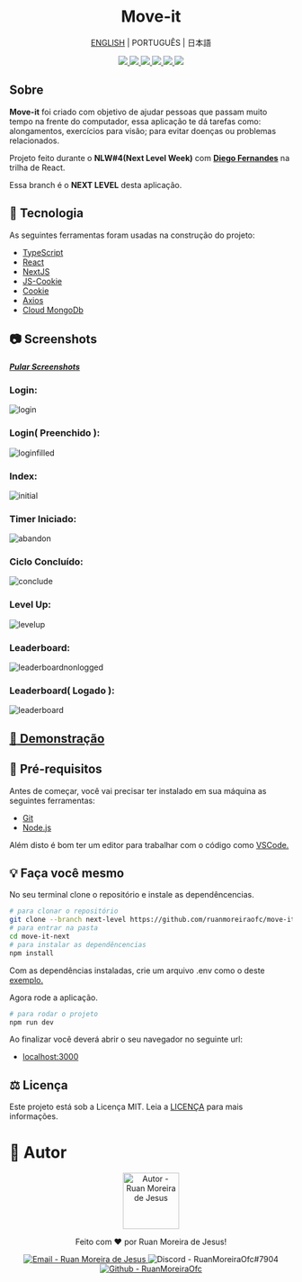 <h1 align="center">Move-it</h1>

<p align="center">
  <a href="README.md">ENGLISH</a>
  |
  <a>PORTUGUÊS</a>
  |
  <a>日本語</a>
</p>

<p align="center">
    <a href="#">
      <img src="https://img.shields.io/github/languages/count/ruanmoreiraofc/move-it-next?label=Linguagens&style=for-the-badge">
    </a>
    <a href="#">
      <img src="https://img.shields.io/github/last-commit/ruanmoreiraofc/move-it-next/next-level?label=%C3%9Altimo%20Commit&style=for-the-badge">
    </a>
    <a href="#CLONE">
        <img src="https://img.shields.io/github/repo-size/ruanmoreiraofc/move-it-next?label=%C3%9Altimo%20Git&style=for-the-badge">
    </a>
    <a href="#">
      <img src="https://img.shields.io/github/languages/code-size/ruanmoreiraofc/move-it-next?label=C%C3%B3digo&style=for-the-badge">
    </a>
    <a href="#LICENSE">
        <img src="https://img.shields.io/github/license/ruanmoreiraofc/move-it-next?label=Licen%C3%A7a&style=for-the-badge">
    </a>
    <a href="https://github.com/ruanmoreiraofc/move-it-next/issues?q=is%3Aopen">
        <img src="https://img.shields.io/github/issues/ruanmoreiraofc/move-it-next?style=for-the-badge">
    </a>
</p>

## Sobre <span id="ABOUT"></span>

**Move-it** foi criado com objetivo de ajudar pessoas que passam muito tempo na frente do computador, essa aplicação te dá tarefas como: alongamentos, exercícios para visão; para evitar doenças ou problemas relacionados.

Projeto feito durante o **NLW#4(Next Level Week)** com **[Diego Fernandes](https://github.com/diego3g)** na trilha de React.

Essa branch é o **NEXT LEVEL** desta aplicação.

## :triangular_ruler: Tecnologia <span id="TECHNOLOGY"></span>

As seguintes ferramentas foram usadas na construção do projeto:

- [TypeScript](https://www.typescriptlang.org)
- [React](https://reactjs.org)
- [NextJS](https://nextjs.org)
- [JS-Cookie](https://github.com/js-cookie/js-cookie)
- [Cookie](https://github.com/jshttp/cookie)
- [Axios](https://github.com/axios/axios)
- [Cloud MongoDb](https://www.mongodb.com/cloud)

## :camera: Screenshots <span id="LOOKING"></span>

##### [Pular Screenshots](#CLONE)

### Login:
![login](https://user-images.githubusercontent.com/36450847/115162252-e39a6c00-a078-11eb-8305-fa335448e42a.jpg)

### Login( Preenchido ):
![loginfilled](https://user-images.githubusercontent.com/36450847/115162296-180e2800-a079-11eb-9b29-4d9eb4cab603.jpg)

### Index:
![initial](https://user-images.githubusercontent.com/36450847/115162206-961dff00-a078-11eb-95b7-a47efd18bcf8.jpg)

### Timer Iniciado:
![abandon](https://user-images.githubusercontent.com/36450847/115162220-acc45600-a078-11eb-95b9-3f7e549bdc2d.jpg)

### Ciclo Concluído:
![conclude](https://user-images.githubusercontent.com/36450847/115162224-b483fa80-a078-11eb-976f-7464ff36f5e6.jpg)

### Level Up:
![levelup](https://user-images.githubusercontent.com/36450847/115162235-c5cd0700-a078-11eb-9412-746d5e4b3d73.jpg)

### Leaderboard:
![leaderboardnonlogged](https://user-images.githubusercontent.com/36450847/115162262-f44ae200-a078-11eb-8393-1aa8a023cc70.jpg)

### Leaderboard( Logado ):
![leaderboard](https://user-images.githubusercontent.com/36450847/115162276-02006780-a079-11eb-846c-0e9e4b3b8c88.jpg)

## [:eyes: Demonstração](https://move-it-lac.vercel.app/)
## :electric_plug: Pré-requisitos <span id="CLONE"></span>

Antes de começar, você vai precisar ter instalado em sua máquina as seguintes ferramentas:

- [Git](https://git-scm.com)
- [Node.js](https://nodejs.org)

Além disto é bom ter um editor para trabalhar com o código como [VSCode.](https://code.visualstudio.com)

## :bulb: Faça você mesmo

No seu terminal clone o repositório e instale as dependêncencias.

```bash
# para clonar o repositório
git clone --branch next-level https://github.com/ruanmoreiraofc/move-it-next.git
# para entrar na pasta
cd move-it-next
# para instalar as dependêncencias
npm install
```

Com as dependências instaladas, crie um arquivo .env como o deste [exemplo.](.env.template)


Agora rode a aplicação.

```bash
# para rodar o projeto
npm run dev
```

Ao finalizar você deverá abrir o seu navegador no seguinte url:
- [localhost:3000](http://localhost:3000)

## :balance_scale: Licença <span id="LICENSE"></span>

Este projeto está sob a Licença MIT. Leia a [LICENÇA](LICENSE) para mais informações.

# :boy: Autor <span id="AUTHOR"></span>

<span>
<div align="center">
  <p>
    <img
      alt="Autor - Ruan Moreira de Jesus"
      title="Ruan Moreira de Jesus"
      width="100"
      src="http://github.com/ruanmoreiraofc.png">
  </p>

  Feito com :heart: por Ruan Moreira de Jesus!

  <a href="mailto:ruanmoreiraofc@hotmail.com" title="Entre em contato!" target="_blank">
    <img alt="Email - Ruan Moreira de Jesus"
      src="https://img.shields.io/badge/Email--$?style=social&logo=microsoft-outlook" >
  </a>

  <a>
    <img
      alt="Discord - RuanMoreiraOfc#7904"
      title="RuanMoreiraOfc#7904"
      src="https://img.shields.io/badge/Discord--$?style=social&logo=discord" >
  </a>

  <a href="https://github.com/ruanmoreiraofc" title="Meu Github" target="_blank">
    <img
      alt="Github - RuanMoreiraOfc"
      src="https://img.shields.io/github/followers/ruanmoreiraofc?style=social">
  </a>
</div>
</span>